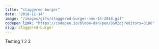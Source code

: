 ```yaml
---
title: "staggered burger"
date: '2018-11-14'
image: "/images/gifs/staggered-burger-nov-14-2018.gif"
codepen_link: "https://codepen.io/bloom-dan/pen/BGRZqj?editors=0100"
slug: staggered-burger
---
```


Testing 1 2 3

